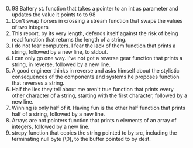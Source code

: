 0. 98 Battery st.
function that takes a pointer to an int as parameter and updates the value it points to to 98
1. Don't swap horses in crossing a stream
function that swaps the values of two integers
2. This report, by its very length, defends itself against the risk of being read
function that returns the length of a string.
3. I do not fear computers. I fear the lack of them
function that prints a string, followed by a new line, to stdout.
4. I can only go one way. I've not got a reverse gear
function that prints a string, in reverse, followed by a new line.
5. A good engineer thinks in reverse and asks himself about the stylistic consequences of the components and systems he proposes
function that reverses a string.
6. Half the lies they tell about me aren't true
function that prints every other character of a string, starting with the first character, followed by a new line.
7. Winning is only half of it. Having fun is the other half
function that prints half of a string, followed by a new line.
8. Arrays are not pointers
 function that prints n elements of an array of integers, followed by a new line.
9. strcpy
function that copies the string pointed to by src, including the terminating null byte (\0), to the buffer pointed to by dest.

